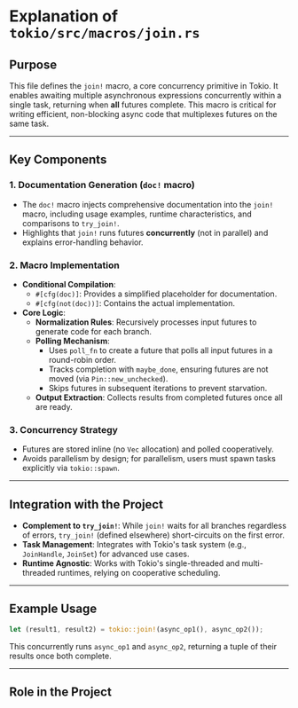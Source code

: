 # Explanation of `tokio/src/macros/join.rs`

## Purpose
This file defines the `join!` macro, a core concurrency primitive in Tokio. It enables awaiting multiple asynchronous expressions concurrently within a single task, returning when **all** futures complete. This macro is critical for writing efficient, non-blocking async code that multiplexes futures on the same task.

---

## Key Components

### 1. **Documentation Generation (`doc!` macro)**
- The `doc!` macro injects comprehensive documentation into the `join!` macro, including usage examples, runtime characteristics, and comparisons to `try_join!`.
- Highlights that `join!` runs futures **concurrently** (not in parallel) and explains error-handling behavior.

### 2. **Macro Implementation**
- **Conditional Compilation**:
  - `#[cfg(doc)]`: Provides a simplified placeholder for documentation.
  - `#[cfg(not(doc))]`: Contains the actual implementation.
- **Core Logic**:
  - **Normalization Rules**: Recursively processes input futures to generate code for each branch.
  - **Polling Mechanism**:
    - Uses `poll_fn` to create a future that polls all input futures in a round-robin order.
    - Tracks completion with `maybe_done`, ensuring futures are not moved (via `Pin::new_unchecked`).
    - Skips futures in subsequent iterations to prevent starvation.
  - **Output Extraction**: Collects results from completed futures once all are ready.

### 3. **Concurrency Strategy**
- Futures are stored inline (no `Vec` allocation) and polled cooperatively.
- Avoids parallelism by design; for parallelism, users must spawn tasks explicitly via `tokio::spawn`.

---

## Integration with the Project
- **Complement to `try_join!`**: While `join!` waits for all branches regardless of errors, `try_join!` (defined elsewhere) short-circuits on the first error.
- **Task Management**: Integrates with Tokio's task system (e.g., `JoinHandle`, `JoinSet`) for advanced use cases.
- **Runtime Agnostic**: Works with Tokio's single-threaded and multi-threaded runtimes, relying on cooperative scheduling.

---

## Example Usage
```rust
let (result1, result2) = tokio::join!(async_op1(), async_op2());
```
This concurrently runs `async_op1` and `async_op2`, returning a tuple of their results once both complete.

---

## Role in the Project